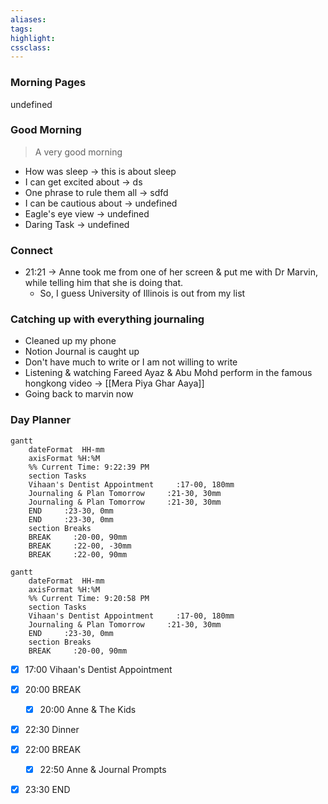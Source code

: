 ```yaml
---
aliases:  
tags:
highlight:  
cssclass:
---
```

### Morning Pages
undefined
### Good Morning
> A very good morning
- How was sleep → this is about sleep
- I can get excited about →  ds
- One phrase to rule them all → sdfd
- I can be cautious about → undefined
- Eagle's eye view → undefined
- Daring Task → undefined



### Connect
- 21:21 → Anne took me from one of her screen & put me with Dr Marvin, while telling him that she is doing that.
	- So, I guess University of Illinois is out from my list


### Catching up with everything journaling
- Cleaned up my phone
- Notion Journal is caught up
- Don't have much to write or I am not willing to write 
- Listening & watching Fareed Ayaz & Abu Mohd perform in the famous hongkong video → [[Mera Piya Ghar Aaya]]
- Going back to marvin now


### Day Planner
```mermaid
gantt
    dateFormat  HH-mm
    axisFormat %H:%M
    %% Current Time: 9:22:39 PM
    section Tasks
    Vihaan's Dentist Appointment     :17-00, 180mm
    Journaling & Plan Tomorrow     :21-30, 30mm
    Journaling & Plan Tomorrow     :21-30, 30mm
    END     :23-30, 0mm
    END     :23-30, 0mm
    section Breaks
    BREAK     :20-00, 90mm
    BREAK     :22-00, -30mm
    BREAK     :22-00, 90mm
```

```mermaid
gantt
    dateFormat  HH-mm
    axisFormat %H:%M
    %% Current Time: 9:20:58 PM
    section Tasks
    Vihaan's Dentist Appointment     :17-00, 180mm
    Journaling & Plan Tomorrow     :21-30, 30mm
    END     :23-30, 0mm
    section Breaks
    BREAK     :20-00, 90mm
```

- [x] 17:00 Vihaan's Dentist Appointment
- [x] 20:00 BREAK
	- [x] 20:00 Anne & The Kids
- [x] 22:30 Dinner
- [x] 22:00 BREAK
	- [x] 22:50 Anne & Journal Prompts
- [x] 23:30 END


